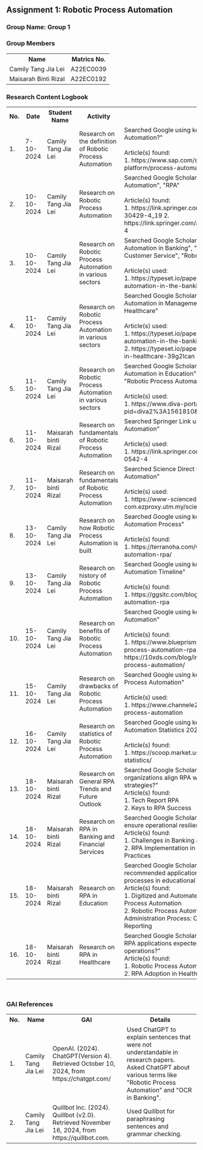 <!DOCTYPE html>
<html lang="en">

<body>

<h2>Assignment 1: Robotic Process Automation</h2>

<div class="group-section">
    <h3>Group Name: Group 1</h3>
    <h3>Group Members</h3>
    <table>
        <tr>
            <th>Name</th>
            <th>Matrics No.</th>
        </tr>
        <tr>
            <td>Camily Tang Jia Lei</td>
            <td>A22EC0039</td>
        </tr>
        <tr>
            <td>Maisarah Binti Rizal</td>
            <td>A22EC0192</td>
        </tr>
    </table>
</div>

<div class="logbook-section">
    <h3>Research Content Logbook</h3>
    <table>
        <tr>
            <th>No.</th>
            <th>Date</th>
            <th>Student Name</th>
            <th>Activity</th>
            <th>Details</th>
        </tr>
        <tr>
            <td>1.</td>
            <td>7-10-2024</td>
            <td>Camily Tang Jia Lei</td>
            <td>Research on the definition of Robotic Process Automation</td>
            <td>Searched Google using keyword: 
            "What is Robotic Process Automation?"
            <br>
            <br>
            Article(s) found:
            <br>
            1. https://www.sap.com/sea/products/technology-platform/process-automation/what-is-rpa.html
            </td>
        </tr>
        <tr>
            <td>2.</td>
            <td>10-10-2024</td>
            <td>Camily Tang Jia Lei</td>
            <td>Research on Robotic Process Automation</td>
            <td>Searched Google Scholar using keywords: "Robotic Process Automation", "RPA"            
            <br>
            <br>
            Article(s) found:
            <br>
            1. https://link.springer.com/chapter/10.1007/978-3-030-30429-4_19
            2. https://link.springer.com/article/10.1007/s12599-018-0542-4
            </td>
        </tr>
        <tr>
            <td>3.</td>
            <td>10-10-2024</td>
            <td>Camily Tang Jia Lei</td>
            <td>Research on Robotic Process Automation in various sectors</td>
            <td>Searched Google Scholar using keywords: "Robotic Process Automation in Banking", "Robotic Process Automation in Customer Service", "Robotic Process Automation in Business"
            <br><br>
            Article(s) used: 
            <br>
            1. https://typeset.io/papers/the-rise-of-robotic-process-automation-in-the-banking-sector-2mp6330a15
            </td>
        </tr>
        <tr>
            <td>4.</td>
            <td>11-10-2024</td>
            <td>Camily Tang Jia Lei</td>
            <td>Research on Robotic Process Automation in various sectors</td>
            <td>Searched Google Scholar using keywords: "Robotic Process Automation in Management", "Robotic Process Automation in Healthcare"
            <br><br>
            Article(s) used: 
            <br>
            1. https://typeset.io/papers/the-rise-of-robotic-process-automation-in-the-banking-sector-2mp6330a15
            <br>
            2. https://typeset.io/papers/robotic-process-automation-rpa-in-healthcare-39g2lcan
            </td>
        </tr>
        <tr>
            <td>5.</td>
            <td>11-10-2024</td>
            <td>Camily Tang Jia Lei</td>
            <td>Research on Robotic Process Automation in various sectors</td>
            <td>Searched Google Scholar using keywords: "Robotic Process Automation in Education", "Robotic Process Automation in HR", "Robotic Process Automation in the Government"
            <br><br>
            Article(s) used: 
            <br>
            1. https://www.diva-portal.org/smash/record.jsf?pid=diva2%3A1561810&dswid=-2371
            </td>
        </tr>
        <tr>
            <td>6.</td>
            <td>11-10-2024</td>
            <td>Maisarah binti Rizal</td>
            <td>Research on fundamentals of Robotic Process Automation</td>
            <td>Searched Springer Link using keywords: "Robotic Process Automation"
            <br><br>
            Article(s) used: 
            <br>
            1. https://link.springer.com/article/10.1007/s12599-018-0542-4
            </td>
        </tr>
        <tr>
            <td>7.</td>
            <td>11-10-2024</td>
            <td>Maisarah binti Rizal</td>
            <td>Research on fundamentals of Robotic Process Automation</td>
            <td>Searched Science Direct using keywords: "Robotic Process Automation"
            <br><br>
            Article(s) used: 
            <br>
            1. https://www-sciencedirect-com.ezproxy.utm.my/science/article/pii/S0306437924000899
            </td>
        </tr>
        <tr>
            <td>8.</td>
            <td>13-10-2024</td>
            <td>Camily Tang Jia Lei</td>
            <td>Research on how Robotic Process Automation is built</td>
            <td>Searched Google using keywords: "Robotic Process Automation Process"
            <br><br>
            Article(s) found: 
            <br>
            1. https://terranoha.com/what-is-robotic-process-automation-rpa/
            </td>
        </tr>
        <tr>
            <td>9.</td>
            <td>13-10-2024</td>
            <td>Camily Tang Jia Lei</td>
            <td>Research on history of Robotic Process Automation</td>
            <td>Searched Google using keywords: "Robotic Process Automation Timeline"
            <br><br>
            Article(s) found: 
            <br>
            1. https://ggsitc.com/blog/what-is-robotic-process-automation-rpa
            </td>
        </tr>
        <tr>
            <td>10.</td>
            <td>15-10-2024</td>
            <td>Camily Tang Jia Lei</td>
            <td>Research on benefits of Robotic Process Automation</td>
            <td>Searched Google using keywords: "Benefits of Robotic Process Automation"
            <br><br>
            Article(s) found: 
            <br>
            1. https://www.blueprism.com/automation-journey/robotic-process-automation-rpa-benefits/
            2. https://10xds.com/blog/insights/advantages-of-robotic-process-automation/
            </td>
        </tr>
        <tr>
            <td>11.</td>
            <td>15-10-2024</td>
            <td>Camily Tang Jia Lei</td>
            <td>Research on drawbacks of Robotic Process Automation</td>
            <td>Searched Google using keywords: "Drawbacks of Robotic Process Automation"
            <br><br>
            Article(s) used: 
            <br>
            1. https://www.channele2e.com/post/pros-cons-robotic-process-automation
            </td>
        </tr>
        <tr>
            <td>12.</td>
            <td>16-10-2024</td>
            <td>Camily Tang Jia Lei</td>
            <td>Research on statistics of Robotic Process Automation</td>
            <td>Searched Google using keywords: "Robotic Process Automation Statistics 2024"
            <br><br>
            Article(s) found: 
            <br>
            1. https://scoop.market.us/robotic-process-automation-statistics/
            </td>
        </tr>
        <tr>
            <td>13.</td>
            <td>18-10-2024</td>
            <td>Maisarah binti Rizal</td>
            <td>Research on General RPA Trends and Future Outlook</td>
            <td>Searched Google Scholar using keywords: "How should organizations align RPA with long-term digital transformation strategies?"
            <br>
            Article(s) found: 
            <br>
            1. Tech Report RPA
            <br>
            2. Keys to RPA Success
            </td>
        </tr>
        <tr>
            <td>14.</td>
            <td>18-10-2024</td>
            <td>Maisarah binti Rizal</td>
            <td>Research on RPA in Banking and Financial Services</td>
            <td>Searched Google Scholar using keywords: "How can banks ensure operational resilience through RPA implementation?"
            <br>
            Article(s) found: 
            <br>
            1. Challenges in Banking and Solving Them Using RPA
            <br>
            2. RPA Implementation in Banking - Strategies and Best Practices
            </td>
        </tr>
        <tr>
            <td>15.</td>
            <td>18-10-2024</td>
            <td>Maisarah binti Rizal</td>
            <td>Research on RPA in Education</td>
            <td>Searched Google Scholar using keywords: "What are the recommended applications of RPA to streamline administrative processes in educational institutions?"
            <br>
            Article(s) found: 
            <br>
            1. Digitized and Automated a University Process with Robotic Process Automation 
            <br>
            2. Robotic Process Automation to Enhance Education’s Administration Process: Case of Attendance Checking and Reporting 
            </td>
        </tr>
         <tr>
            <td>16.</td>
            <td>18-10-2024</td>
            <td>Maisarah binti Rizal</td>
            <td>Research on RPA in Healthcare</td>
            <td>Searched Google Scholar using keywords: "What are the future RPA applications expected in patient care and administrative operations?"
            <br>
            Article(s) found: 
            <br>
            1. Robotic Process Automation (RPA) in Healthcare
            <br>
            2. RPA Adoption in Healthcare Application
            </td>
        </tr>
    </table>
</div>

<br>

<h3>GAI References</h3>
<table>
        <tr>
            <th>No.</th>
            <th>Name</th>
            <th>GAI</th>
            <th>Details</th>
        </tr>
        <tr>
            <td>1.</td>
            <td>Camily Tang Jia Lei</td>
            <td>OpenAI. (2024). ChatGPT(Version 4). Retrieved October 10, 2024, from https://chatgpt.com/</td>
            <td>Used ChatGPT to explain sentences that were not understandable in research papers. Asked ChatGPT about various terms like "Robotic Process Automation" and "OCR in Banking".</td>
        </tr>
        <tr>
            <td>2.</td>
            <td>Camily Tang Jia Lei</td>
            <td>Quillbot Inc. (2024). Quillbot (v2.0). Retrieved November 16, 2024, from https://quillbot.com.</td>
            <td>Used Quillbot for paraphrasing sentences and grammar checking.</td>
        </tr>
</table>

</body>
</html>
